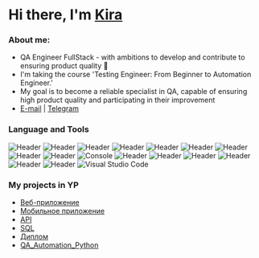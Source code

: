 
<h1 align="left">Hi there, I'm <a href="https://t.me/mewkiri" target="_blank">Kira</a></h1>
<h3 align="left">About me:</h3> 

- QA Engineer FullStack - with ambitions to develop and contribute to ensuring product quality 🚀
- I'm taking the course 'Testing Engineer: From Beginner to Automation Engineer.'
- My goal is to become a reliable specialist in QA, capable of ensuring high product quality and participating in their improvement
- [E-mail][email] | [Telegram][tg]

[email]: <mailto:kiracontactmail@gmail.com>
[tg]: <https://t.me/mewkiri>

### Language and Tools

![Header](https://img.shields.io/badge/Jira-090909?style=for-the-badge&logo=jira&logoColor=136be1)
![Header](https://img.shields.io/badge/YouTrack-090909?style=for-the-badge&logo=)
![Header](https://img.shields.io/badge/Github-090909?style=for-the-badge&logo=github&logoColor=8cc4d7)
![Header](https://img.shields.io/badge/Figma-090909?style=for-the-badge&logo=figma&logoColor=7d5fa6)
![Header](https://img.shields.io/badge/HTML5-090909?style=for-the-badge&logo=HTML5)
![Header](https://img.shields.io/badge/CSS-090909?style=for-the-badge&logo=css3&logoColor=FF8A27)
![Header](https://img.shields.io/badge/JavaScript-090909?style=for-the-badge&logo=javascript)
![Header](https://img.shields.io/badge/Python-090909?style=for-the-badge&logo=python)
![Header](https://img.shields.io/badge/DevTools-090909?style=for-the-badge&logo=googlechrome&logoColor=2674f2)
![Console](https://img.shields.io/badge/Terminal-black?style=for-the-badge&logo=ITerm2)
![Header](https://img.shields.io/badge/PostgreSQL-090909?style=for-the-badge&logo=postgresql&logoColor=00618a)
![Header](https://img.shields.io/badge/AndroidStudio-090909?style=for-the-badge&logo=androidstudio&logoColor=3ad07d)
![Header](https://img.shields.io/badge/Postman-090909?style=for-the-badge&logo=postman&logoColor=f76935)
![Header](https://img.shields.io/badge/Swagger-090909?style=for-the-badge&logo=swagger&logoColor=f76935)
![Header](https://img.shields.io/badge/Charles-090909?style=for-the-badge&logo=charles)
![Header](https://img.shields.io/badge/Git-090909?style=for-the-badge&logo=Git)
![Visual Studio Code](https://img.shields.io/badge/VisualStudioCode-090909.svg?style=for-the-badge&logo=visual-studio-code&logoColor=white)

### My projects in YP

- [Веб-приложение](https://github.com/jutdmeo/YandexMarshruty)
- [Мобильное приложение](https://github.com/jutdmeo/YandexMetro/tree/main)
- [API](https://github.com/jutdmeo/YandexPrilavok)
- [SQL](https://github.com/jutdmeo/YandexSQL/tree/main)
- [Диплом](https://github.com/jutdmeo/YandexSamokat)
- [QA_Automation_Python](https://github.com/jutdmeo/QA_Automation_Python)


<!--
**qkitech/qkitech** is a ✨ _special_ ✨ repository because its `README.md` (this file) appears on your GitHub profile.

Here are some ideas to get you started:

- 🔭 I’m currently working on ...
- 🌱 I’m currently learning ...
- 👯 I’m looking to collaborate on ...
- 🤔 I’m looking for help with ...
- 💬 Ask me about ...
- 📫 How to reach me: ...
- 😄 Pronouns: ...
- ⚡ Fun fact: ...
-->
